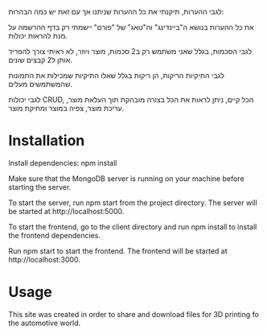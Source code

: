 לגבי ההערות, תיקנתי את כל ההערות שניתנו אך עם זאת יש כמה הבהרות:

את כל ההערות בנושא ה"ביינדינג" וה"טאג" של "פורם" יישמתי רק בדף ההרשמה על מנת להראות יכולות.

לגבי הסכמות, בגלל שאני משתמש רק ב2 סכמות, מוצר ויוזר, לא ראיתי צורך להפריד אותן ל2 קבצים שונים.

לגבי התיקיות הריקות, הן ריקות בגלל שאלו התיקיות שמכילות את התמונות שהמשתמשים מעלים.

לגבי יכולות CRUD, הכל קיים, ניתן לראות את הכל בצורה מובהקת תוך העלאת מוצר, עריכת מוצר, צפיה במוצר ומחיקת מוצר.


# Installation
Install dependencies: npm install

Make sure that the MongoDB server is running on your machine before starting the server.

To start the server, run npm start from the project directory. The server will be started at http://localhost:5000.

To start the frontend, go to the client directory and run npm install to install the frontend dependencies.

Run npm start to start the frontend. The frontend will be started at http://localhost:3000.

# Usage
This site was created in order to share and download files for 3D printing fo the automotive world.
